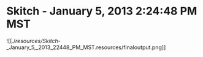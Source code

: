 # Skitch - January 5, 2013 2:24:48 PM MST

![[./_resources/Skitch_-_January_5,_2013_22448_PM_MST.resources/finaloutput.png]]
